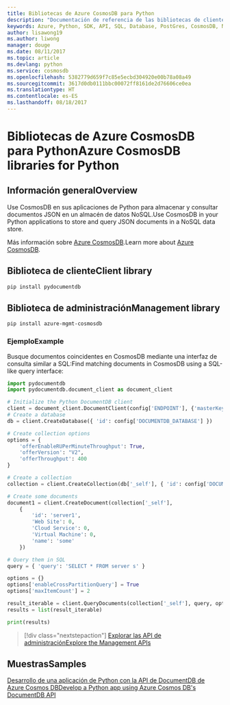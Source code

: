 ```yaml
---
title: Bibliotecas de Azure CosmosDB para Python
description: "Documentación de referencia de las bibliotecas de cliente de Python para Cosmos DB"
keywords: Azure, Python, SDK, API, SQL, Database, PostGres, CosmosDB, NoSQL
author: lisawong19
ms.author: liwong
manager: douge
ms.date: 08/11/2017
ms.topic: article
ms.devlang: python
ms.service: cosmosdb
ms.openlocfilehash: 5382779d659f7c85e5ecbd304920e00b78a08a49
ms.sourcegitcommit: 3617d0db0111bbc00072ff8161de2d76606ce0ea
ms.translationtype: HT
ms.contentlocale: es-ES
ms.lasthandoff: 08/18/2017
---
```

# <a name="azure-cosmosdb-libraries-for-python"></a><span data-ttu-id="33fdb-104">Bibliotecas de Azure CosmosDB para Python</span><span class="sxs-lookup"><span data-stu-id="33fdb-104">Azure CosmosDB libraries for Python</span></span>

## <a name="overview"></a><span data-ttu-id="33fdb-105">Información general</span><span class="sxs-lookup"><span data-stu-id="33fdb-105">Overview</span></span>

<span data-ttu-id="33fdb-106">Use CosmosDB en sus aplicaciones de Python para almacenar y consultar documentos JSON en un almacén de datos NoSQL.</span><span class="sxs-lookup"><span data-stu-id="33fdb-106">Use CosmosDB in your Python applications to store and query JSON documents in a NoSQL data store.</span></span>

<span data-ttu-id="33fdb-107">Más información sobre [Azure CosmosDB](https://docs.microsoft.com/azure/cosmos-db/introduction).</span><span class="sxs-lookup"><span data-stu-id="33fdb-107">Learn more about [Azure CosmosDB](https://docs.microsoft.com/azure/cosmos-db/introduction).</span></span>

## <a name="client-library"></a><span data-ttu-id="33fdb-108">Biblioteca de cliente</span><span class="sxs-lookup"><span data-stu-id="33fdb-108">Client library</span></span>
 ```bash
pip install pydocumentdb
 ```

## <a name="management-library"></a><span data-ttu-id="33fdb-109">Biblioteca de administración</span><span class="sxs-lookup"><span data-stu-id="33fdb-109">Management library</span></span>
```bash
pip install azure-mgmt-cosmosdb
```

### <a name="example"></a><span data-ttu-id="33fdb-110">Ejemplo</span><span class="sxs-lookup"><span data-stu-id="33fdb-110">Example</span></span>

<span data-ttu-id="33fdb-111">Busque documentos coincidentes en CosmosDB mediante una interfaz de consulta similar a SQL:</span><span class="sxs-lookup"><span data-stu-id="33fdb-111">Find matching documents in CosmosDB using a SQL-like query interface:</span></span>

```python
import pydocumentdb
import pydocumentdb.document_client as document_client

# Initialize the Python DocumentDB client
client = document_client.DocumentClient(config['ENDPOINT'], {'masterKey': config['MASTERKEY']})
# Create a database
db = client.CreateDatabase({ 'id': config['DOCUMENTDB_DATABASE'] })

# Create collection options
options = {
    'offerEnableRUPerMinuteThroughput': True,
    'offerVersion': "V2",
    'offerThroughput': 400
}

# Create a collection
collection = client.CreateCollection(db['_self'], { 'id': config['DOCUMENTDB_COLLECTION'] }, options)

# Create some documents
document1 = client.CreateDocument(collection['_self'],
    { 
        'id': 'server1',
        'Web Site': 0,
        'Cloud Service': 0,
        'Virtual Machine': 0,
        'name': 'some' 
    })

# Query them in SQL
query = { 'query': 'SELECT * FROM server s' }    

options = {} 
options['enableCrossPartitionQuery'] = True
options['maxItemCount'] = 2

result_iterable = client.QueryDocuments(collection['_self'], query, options)
results = list(result_iterable)

print(results)
```
> [!div class="nextstepaction"]
> [<span data-ttu-id="33fdb-112">Explorar las API de administración</span><span class="sxs-lookup"><span data-stu-id="33fdb-112">Explore the Management APIs</span></span>](/python/api/overview/azure/cosmosdb/managementlibrary)

## <a name="samples"></a><span data-ttu-id="33fdb-113">Muestras</span><span class="sxs-lookup"><span data-stu-id="33fdb-113">Samples</span></span>

[<span data-ttu-id="33fdb-114">Desarrollo de una aplicación de Python con la API de DocumentDB de Azure Cosmos DB</span><span class="sxs-lookup"><span data-stu-id="33fdb-114">Develop a Python app using Azure Cosmos DB's DocumentDB API</span></span>](https://azure.microsoft.com/resources/samples/azure-cosmos-db-documentdb-python-getting-started/)


